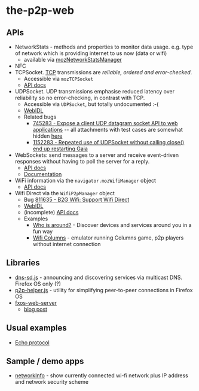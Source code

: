 # the-p2p-web

## APIs

* NetworkStats - methods and properties to monitor data usage. e.g. type of network which is providing internet to us now (data or wifi)
  * available via [mozNetworkStatsManager](https://developer.mozilla.org/en-US/docs/Web/API/window/navigator/mozNetworkStats)
* NFC
* TCPSocket. [TCP](http://en.wikipedia.org/wiki/Transmission_Control_Protocol) transmissions are *reliable, ordered and error-checked*.
  * Accessible via `mozTCPSocket`
  * [API docs](https://developer.mozilla.org/en-US/docs/Web/API/TCPSocket)
* UDPSocket. UDP transmissions emphasise reduced latency over reliability so no error-checking, in contrast with TCP.
  * Accessible via `UDPSocket`, but totally undocumented :-(
  * [WebIDL](http://mxr.mozilla.org/mozilla-central/source/dom/webidl/UDPSocket.webidl)
  * Related bugs
    * [745283 - Expose a client UDP datagram socket API to web applications](https://bugzilla.mozilla.org/show_bug.cgi?id=745283) -- all attachments with test cases are somewhat hidden [here](https://bugzilla.mozilla.org/attachment.cgi?bugid=745283&action=viewall)
    * [1152283 - Repeated use of UDPSocket without calling close() end up restarting Gaia](https://bugzilla.mozilla.org/show_bug.cgi?id=1152283)
* WebSockets: send messages to a server and receive event-driven responses without having to poll the server for a reply.
  * [API docs](https://developer.mozilla.org/en-US/docs/Web/API/WebSocket)
  * [Documentation](https://developer.mozilla.org/en-US/docs/WebSockets)
* WiFi information via the `navigator.mozWifiManager` object
  * [API docs](https://developer.mozilla.org/en-US/docs/Web/API/WiFi_Information_API)
* Wifi Direct via the `WifiP2pManager` object
  * Bug [811635 - B2G Wifi: Support Wifi Direct](https://bugzilla.mozilla.org/show_bug.cgi?id=811635)
  * [WebIDL](https://dxr.mozilla.org/mozilla-central/source/dom/wifi/WifiP2pManager.jsm)
  * (incomplete) [API docs](https://developer.mozilla.org/en-US/docs/Web/API/MozWifiP2pManager)
  * Examples
	* [Who is around?](https://github.com/gmarty/who-is-around) - Discover devices and services around you in a fun way
	* [Wifi Columns](https://github.com/gmarty/wifi-columns) - emulator running Columns game, p2p players without internet connection

## Libraries

* [dns-sd.js](https://github.com/justindarc/dns-sd.js) - announcing and discovering services via multicast DNS. Firefox OS only (?)
* [p2p-helper.js](https://github.com/justindarc/p2p-helper.js) - utility for simplifying peer-to-peer connections in Firefox OS
* [fxos-web-server](https://github.com/justindarc/fxos-web-server)
  * [blog post](https://hacks.mozilla.org/2015/02/embedding-an-http-web-server-in-firefox-os/)

## Usual examples

* [Echo protocol](http://en.wikipedia.org/wiki/Echo_Protocol)

## Sample / demo apps

* [networkInfo](https://github.com/sole/networkInfo) - show currently connected wi-fi network plus IP address and network security scheme
